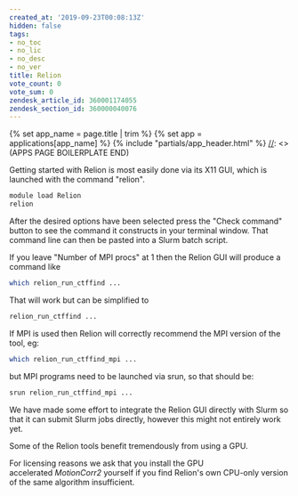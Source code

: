 ```yaml
---
created_at: '2019-09-23T00:08:13Z'
hidden: false
tags:
- no_toc
- no_lic
- no_desc
- no_ver
title: Relion
vote_count: 0
vote_sum: 0
zendesk_article_id: 360001174055
zendesk_section_id: 360000040076
---
```



[//]: <> (APPS PAGE BOILERPLATE START)
{% set app_name = page.title | trim %}
{% set app = applications[app_name] %}
{% include "partials/app_header.html" %}
[//]: <> (APPS PAGE BOILERPLATE END)

Getting started with Relion is most easily done via its X11 GUI, which
is launched with the command "relion".  

``` sh
module load Relion
relion
```

After the desired options have been selected press the "Check command"
button to see the command it constructs in your terminal window. That
command line can then be pasted into a Slurm batch script.

If you leave "Number of MPI procs" at 1 then the Relion GUI will produce
a command like

``` sh
which relion_run_ctffind ...
```

That will work but can be simplified to

``` sh
relion_run_ctffind ...
```

If MPI is used then Relion will correctly recommend the MPI version of
the tool, eg:

``` sh
which relion_run_ctffind_mpi ...
```

but MPI programs need to be launched via srun, so that should be:

``` sh
srun relion_run_ctffind_mpi ...
```

We have made some effort to integrate the Relion GUI directly with Slurm
so that it can submit Slurm jobs directly, however this might not
entirely work yet.

Some of the Relion tools benefit tremendously from using a GPU.

For licensing reasons we ask that you install the GPU
accelerated *MotionCorr2* yourself if you find Relion's own CPU-only
version of the same algorithm insufficient.